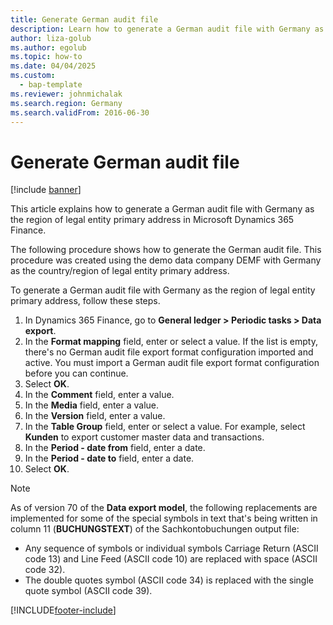 ```yaml
--- 
title: Generate German audit file
description: Learn how to generate a German audit file with Germany as the region of legal entity primary address in Microsoft Dynamics 365 Finance.
author: liza-golub
ms.author: egolub
ms.topic: how-to
ms.date: 04/04/2025
ms.custom:
  - bap-template
ms.reviewer: johnmichalak   
ms.search.region: Germany
ms.search.validFrom: 2016-06-30
---
```


# Generate German audit file

[!include [banner](../../includes/banner.md)]

This article explains how to generate a German audit file with Germany as the region of legal entity primary address in Microsoft Dynamics 365 Finance.

The following procedure shows how to generate the German audit file. This procedure was created using the demo data company DEMF with Germany as the country/region of legal entity primary address.

To generate a German audit file with Germany as the region of legal entity primary address, follow these steps.

1. In Dynamics 365 Finance, go to **General ledger \> Periodic tasks \> Data export**.
1. In the **Format mapping** field, enter or select a value. If the list is empty, there's no German audit file export format configuration imported and active. You must import a German audit file export format configuration before you can continue.  
1. Select **OK**.
1. In the **Comment** field, enter a value.
1. In the **Media** field, enter a value.
1. In the **Version** field, enter a value.
1. In the **Table Group** field, enter or select a value. For example, select **Kunden** to export customer master data and transactions.  
1. In the **Period - date from** field, enter a date.
1. In the **Period - date to** field, enter a date.
1. Select **OK**.

> [!NOTE]
> As of version 70 of the **Data export model**, the following replacements are implemented for some of the special symbols in text that's being written in column 11 (**BUCHUNGSTEXT**) of the Sachkontobuchungen output file:
> - Any sequence of symbols or individual symbols Carriage Return (ASCII code 13) and Line Feed (ASCII code 10) are replaced with space (ASCII code 32).
> - The double quotes symbol (ASCII code 34) is replaced with the single quote symbol (ASCII code 39).


[!INCLUDE[footer-include](../../../includes/footer-banner.md)]
